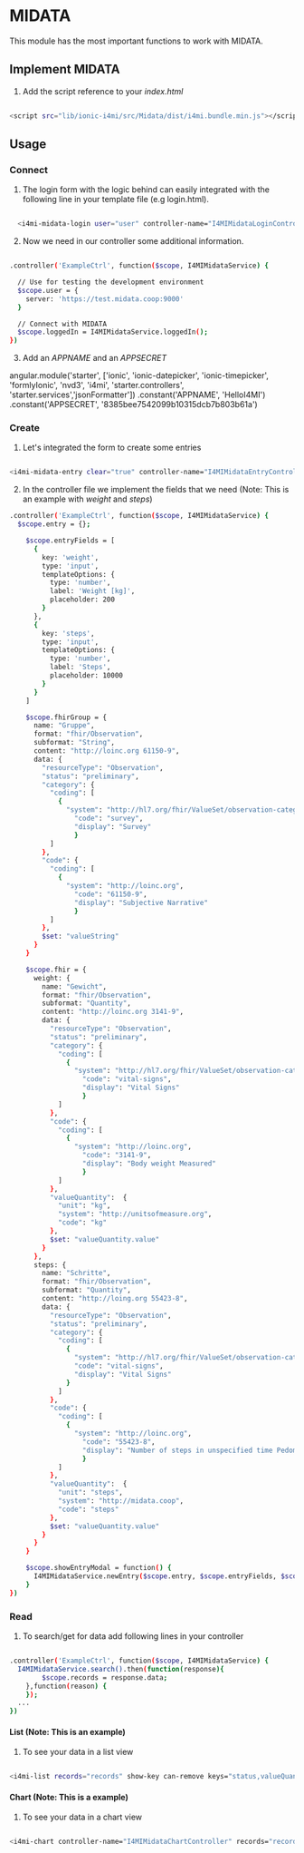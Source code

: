 # MIDATA
This module has the most important functions to work with MIDATA.


## Implement MIDATA

1. Add the script reference to your *index.html*

```sh

<script src="lib/ionic-i4mi/src/Midata/dist/i4mi.bundle.min.js"></script>

```

## Usage

### Connect


1. The login form with the logic behind can easily  integrated with the following line in your template file (e.g login.html).

```sh

  <i4mi-midata-login user="user" controller-name="I4MIMidataLoginController"></i4mi-midata-login>

```

2. Now we need in our controller some additional information.

```sh

.controller('ExampleCtrl', function($scope, I4MIMidataService) {

  // Use for testing the development environment
  $scope.user = {
    server: 'https://test.midata.coop:9000'
  }

  // Connect with MIDATA
  $scope.loggedIn = I4MIMidataService.loggedIn();
})

```


3. Add an *APPNAME* and an *APPSECRET*

angular.module('starter', ['ionic', 'ionic-datepicker', 'ionic-timepicker', 'formlyIonic', 'nvd3', 'i4mi', 'starter.controllers', 'starter.services','jsonFormatter'])
.constant('APPNAME', 'HelloI4MI')
.constant('APPSECRET', '8385bee7542099b10315dcb7b803b61a')


### Create

1. Let's integrated the form to create some entries


```sh

<i4mi-midata-entry clear="true" controller-name="I4MIMidataEntryController" model="entry" fields="entryFields" fhir="fhirGroup" group-entry="true"></i4mi-midata-entry>

```

2. In the controller file we implement the fields that we need (Note: This is an example with *weight* and *steps*)

```sh
.controller('ExampleCtrl', function($scope, I4MIMidataService) {
  $scope.entry = {};

    $scope.entryFields = [
      {
        key: 'weight',
        type: 'input',
        templateOptions: {
          type: 'number',
          label: 'Weight [kg]',
          placeholder: 200
        }
      },
      {
        key: 'steps',
        type: 'input',
        templateOptions: {
          type: 'number',
          label: 'Steps',
          placeholder: 10000
        }
      }
    ]

    $scope.fhirGroup = {
      name: "Gruppe",
      format: "fhir/Observation",
      subformat: "String",
      content: "http://loinc.org 61150-9",
      data: {
        "resourceType": "Observation",
        "status": "preliminary",
        "category": {
          "coding": [
            {
              "system": "http://hl7.org/fhir/ValueSet/observation-category",
                "code": "survey",
                "display": "Survey"
                }
          ]
        },
        "code": {
          "coding": [
            {
              "system": "http://loinc.org",
                "code": "61150-9",
                "display": "Subjective Narrative"
                }
          ]
        },
        $set: "valueString"
      }
    }

    $scope.fhir = {
      weight: {
        name: "Gewicht",
        format: "fhir/Observation",
        subformat: "Quantity",
        content: "http://loinc.org 3141-9",
        data: {
          "resourceType": "Observation",
          "status": "preliminary",
          "category": {
            "coding": [
              {
                "system": "http://hl7.org/fhir/ValueSet/observation-category",
                  "code": "vital-signs",
                  "display": "Vital Signs"
                  }
            ]
          },
          "code": {
            "coding": [
              {
                "system": "http://loinc.org",
                  "code": "3141-9",
                  "display": "Body weight Measured"
                  }
            ]
          },
          "valueQuantity":  {
            "unit": "kg",
            "system": "http://unitsofmeasure.org",
            "code": "kg"
          },
          $set: "valueQuantity.value"
        }
      },
      steps: {
        name: "Schritte",
        format: "fhir/Observation",
        subformat: "Quantity",
        content: "http://loing.org 55423-8",
        data: {
          "resourceType": "Observation",
          "status": "preliminary",
          "category": {
            "coding": [
              {
                "system": "http://hl7.org/fhir/ValueSet/observation-category",
                "code": "vital-signs",
                "display": "Vital Signs"
              }
            ]
          },
          "code": {
            "coding": [
              {
                "system": "http://loinc.org",
                  "code": "55423-8",
                  "display": "Number of steps in unspecified time Pedometer"
                  }
            ]
          },
          "valueQuantity":  {
            "unit": "steps",
            "system": "http://midata.coop",
            "code": "steps"
          },
          $set: "valueQuantity.value"
        }
      }
    }

    $scope.showEntryModal = function() {
      I4MIMidataService.newEntry($scope.entry, $scope.entryFields, $scope.fhir, {/* options */});
    }
})
```
### Read
1. To search/get for data add following lines in your controller
```sh

.controller('ExampleCtrl', function($scope, I4MIMidataService) {
  I4MIMidataService.search().then(function(response){
		$scope.records = response.data;
	},function(reason) {
	});
  ...
})

```

#### List (Note: This is an example)
1. To see your data in a list view
```sh

<i4mi-list records="records" show-key can-remove keys="status,valueQuantity,code"></i4mi-list>

```

#### Chart (Note: This is a example)
1. To see your data in a chart view

```sh

<i4mi-chart controller-name="I4MIMidataChartController" records="records" interval="day" operation="avg" type="lineChart"></i4mi-chart>

```

